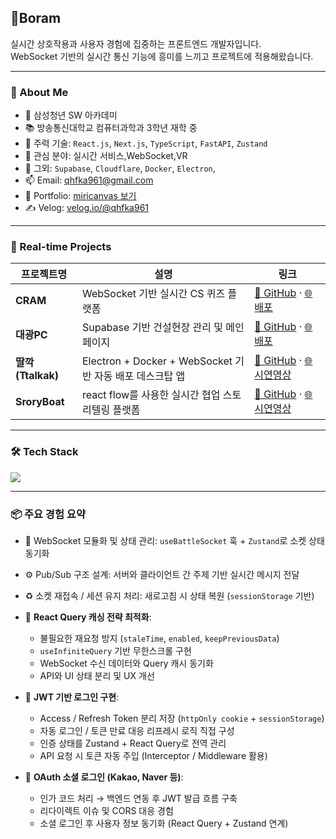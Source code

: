 ## 👋Boram

실시간 상호작용과 사용자 경험에 집중하는 프론트엔드 개발자입니다.  
WebSocket 기반의 실시간 통신 기능에 흥미를 느끼고 프로젝트에 적용해왔습니다.

---

### 🧠 About Me

- 🔭 삼성청년 SW 아카데미
- 📚 방송통신대학교 컴퓨터과학과 3학년 재학 중
- 🌱 주력 기술: `React.js`, `Next.js`, `TypeScript`, `FastAPI`, `Zustand`
- 📡 관심 분야: 실시간 서비스,WebSocket,VR
- 🧪 그외: `Supabase`, `Cloudflare`, `Docker`, `Electron`,
- 📫 Email: qhfka961@gmail.com  
- 📘 Portfolio: [miricanvas 보기](https://www.miricanvas.com/v/14exi21)  
- ✍️ Velog: [velog.io/@qhfka961](https://velog.io/@qhfka961/posts)

---

### 🧩 Real-time Projects

| 프로젝트명 | 설명 | 링크 |
|------------|------|------|
| **CRAM** | WebSocket 기반 실시간 CS 퀴즈 플랫폼 | [🔗 GitHub](https://github.com/CS-Quiz/CS-Quiz) · [🌐 배포](http://ec2-13-125-187-28.ap-northeast-2.compute.amazonaws.com/) |
| **대광PC** | Supabase 기반 건설현장 관리 및 메인 페이지 | [🔗 GitHub](https://github.com/gittidev/DK) · [🌐 배포](https://daekwang.site/) |
| **딸깍 (Ttalkak)** | Electron + Docker + WebSocket 기반 자동 배포 데스크탑 앱 | [🔗 GitHub](https://github.com/ttalkak) · [🌐 시연영상](https://drive.google.com/file/d/1js4fp3JqNJeQjxfPD53579oChui9PrTY/view?usp=drive_link) |
| **SroryBoat** | react flow를 사용한 실시간 협업 스토리텔링 플랫폼 | [🔗 GitHub](https://github.com/gittidev/Storyboat) · [🌐 시연영상](https://drive.google.com/file/d/1effF1OTSyWCgLvEwY9FcNvzh7E11mhiP/view?usp=drive_link) |



---

### 🛠️ Tech Stack

<p>
  <a href="https://skillicons.dev">
    <img src="https://skillicons.dev/icons?i=ts,react,next,vue,fastapi,python,nodejs,docker,git,supabase,cloudflare,electron&perline=8" />
  </a>
</p>

---

### 📦 주요 경험 요약

- 🧵 WebSocket 모듈화 및 상태 관리: `useBattleSocket` 훅 + `Zustand`로 소켓 상태 동기화
- ⚙️ Pub/Sub 구조 설계: 서버와 클라이언트 간 주제 기반 실시간 메시지 전달
- ♻️ 소켓 재접속 / 세션 유지 처리: 새로고침 시 상태 복원 (`sessionStorage` 기반)

- 📡 **React Query 캐싱 전략 최적화**:
  - 불필요한 재요청 방지 (`staleTime`, `enabled`, `keepPreviousData`)
  - `useInfiniteQuery` 기반 무한스크롤 구현
  - WebSocket 수신 데이터와 Query 캐시 동기화
  - API와 UI 상태 분리 및 UX 개선

- 🔐 **JWT 기반 로그인 구현**:
  - Access / Refresh Token 분리 저장 (`httpOnly cookie` + `sessionStorage`)
  - 자동 로그인 / 토큰 만료 대응 리프레시 로직 직접 구성
  - 인증 상태를 Zustand + React Query로 전역 관리
  - API 요청 시 토큰 자동 주입 (Interceptor / Middleware 활용)

- 🔑 **OAuth 소셜 로그인 (Kakao, Naver 등)**:
  - 인가 코드 처리 → 백엔드 연동 후 JWT 발급 흐름 구축
  - 리다이렉트 이슈 및 CORS 대응 경험
  - 소셜 로그인 후 사용자 정보 동기화 (React Query + Zustand 연계)




<!--
**gittidev/gittidev** is a ✨ _special_ ✨ repository because its `README.md` (this file) appears on your GitHub profile.
-->
